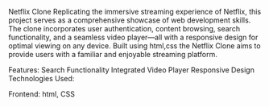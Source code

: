 
Netflix Clone
Replicating the immersive streaming experience of Netflix, this project serves as a comprehensive showcase of web development skills. The clone incorporates user authentication, content browsing, search functionality, and a seamless video player—all with a responsive design for optimal viewing on any device. Built using html,css the Netflix Clone aims to provide users with a familiar and enjoyable streaming platform.

Features:
Search Functionality
Integrated Video Player
Responsive Design
Technologies Used:

Frontend: html, CSS
